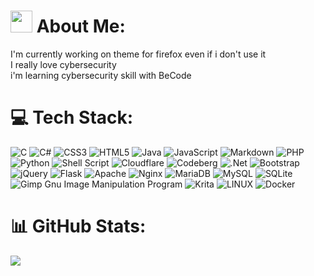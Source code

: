 # <img src="https://media.giphy.com/media/hvRJCLFzcasrR4ia7z/giphy.gif" width="35"> About Me:
I'm currently working on theme for firefox even if i don't use it<br>I really love cybersecurity<br>i'm learning cybersecurity skill with BeCode


# 💻 Tech Stack:
![C](https://img.shields.io/badge/c-%2300599C.svg?style=flat&logo=c&logoColor=white) ![C#](https://img.shields.io/badge/c%23-%23239120.svg?style=flat&logo=c-sharp&logoColor=white) ![CSS3](https://img.shields.io/badge/css3-%231572B6.svg?style=flat&logo=css3&logoColor=white) ![HTML5](https://img.shields.io/badge/html5-%23E34F26.svg?style=flat&logo=html5&logoColor=white) ![Java](https://img.shields.io/badge/java-%23ED8B00.svg?style=flat&logo=java&logoColor=white) ![JavaScript](https://img.shields.io/badge/javascript-%23323330.svg?style=flat&logo=javascript&logoColor=%23F7DF1E) ![Markdown](https://img.shields.io/badge/markdown-%23000000.svg?style=flat&logo=markdown&logoColor=white) ![PHP](https://img.shields.io/badge/php-%23777BB4.svg?style=flat&logo=php&logoColor=white) ![Python](https://img.shields.io/badge/python-3670A0?style=flat&logo=python&logoColor=ffdd54) ![Shell Script](https://img.shields.io/badge/shell_script-%23121011.svg?style=flat&logo=gnu-bash&logoColor=white) ![Cloudflare](https://img.shields.io/badge/Cloudflare-F38020?style=flat&logo=Cloudflare&logoColor=white) ![Codeberg](https://img.shields.io/badge/Codeberg-2185D0?style=flat&logo=Codeberg&logoColor=white) ![.Net](https://img.shields.io/badge/.NET-5C2D91?style=flat&logo=.net&logoColor=white) ![Bootstrap](https://img.shields.io/badge/bootstrap-%23563D7C.svg?style=flat&logo=bootstrap&logoColor=white) ![jQuery](https://img.shields.io/badge/jquery-%230769AD.svg?style=flat&logo=jquery&logoColor=white) ![Flask](https://img.shields.io/badge/flask-%23000.svg?style=flat&logo=flask&logoColor=white) ![Apache](https://img.shields.io/badge/apache-%23D42029.svg?style=flat&logo=apache&logoColor=white) ![Nginx](https://img.shields.io/badge/nginx-%23009639.svg?style=flat&logo=nginx&logoColor=white) ![MariaDB](https://img.shields.io/badge/MariaDB-003545?style=flat&logo=mariadb&logoColor=white) ![MySQL](https://img.shields.io/badge/mysql-%2300f.svg?style=flat&logo=mysql&logoColor=white) ![SQLite](https://img.shields.io/badge/sqlite-%2307405e.svg?style=flat&logo=sqlite&logoColor=white) ![Gimp Gnu Image Manipulation Program](https://img.shields.io/badge/Gimp-657D8B?style=flat&logo=gimp&logoColor=FFFFFF) ![Krita](https://img.shields.io/badge/Krita-203759?style=flat&logo=krita&logoColor=EEF37B) ![LINUX](https://img.shields.io/badge/Linux-FCC624?style=flat&logo=linux&logoColor=black) ![Docker](https://img.shields.io/badge/docker-%230db7ed.svg?style=flat&logo=docker&logoColor=white)
# 📊 GitHub Stats:
![](https://github-readme-stats.vercel.app/api?username=birdinfire&theme=dark&hide_border=true&include_all_commits=true&count_private=true)
